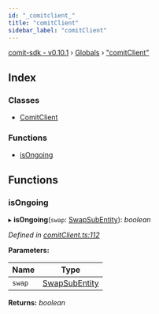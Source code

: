 ```yaml
---
id: "_comitclient_"
title: "comitClient"
sidebar_label: "comitClient"
---
```


[comit-sdk - v0.10.1](../index.md) › [Globals](../globals.md) › ["comitClient"](_comitclient_.md)

## Index

### Classes

* [ComitClient](../classes/_comitclient_.comitclient.md)

### Functions

* [isOngoing](_comitclient_.md#isongoing)

## Functions

###  isOngoing

▸ **isOngoing**(`swap`: [SwapSubEntity](../interfaces/_cnd_.swapsubentity.md)): *boolean*

*Defined in [comitClient.ts:112](https://github.com/comit-network/comit-js-sdk/blob/9af15bb/src/comitClient.ts#L112)*

**Parameters:**

Name | Type |
------ | ------ |
`swap` | [SwapSubEntity](../interfaces/_cnd_.swapsubentity.md) |

**Returns:** *boolean*
